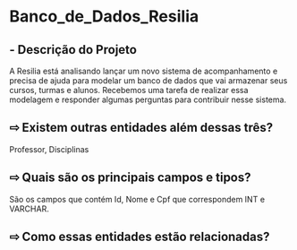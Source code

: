# Banco_de_Dados_Resilia

##  - Descrição do Projeto 
A Resilia está analisando lançar um novo sistema de
acompanhamento e precisa de ajuda para modelar um
banco de dados que vai armazenar seus cursos, turmas e alunos.
Recebemos uma tarefa de realizar essa modelagem e responder algumas perguntas para contribuir nesse sistema. 


## ⇨ Existem outras entidades além dessas três?
Professor, Disciplinas

## ⇨ Quais são os principais campos e tipos?
São os campos que contém Id, Nome e Cpf que correspondem INT e VARCHAR.

## ⇨ Como essas entidades estão relacionadas?
